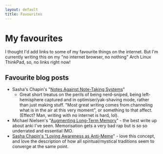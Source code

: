 ```yaml
---
layout: default
title: Favourites
---
```


# My favourites

I thought I'd add links to some of my favourite things on the internet. But I'm currently writing this on my "no internet browser, no nothing" Arch Linux ThinkPad, so, no links right now!

## Favourite blog posts

- Sasha's Chapin's "[Notes Against Note-Taking Systems](https://sashachapin.substack.com/p/notes-against-note-taking-systems)"
    - Great short treatus on the perils of being nerd-sniped, being left-hemisphere captured and in optimiser/yak-shaving mode, rather than just making stuff. "Most great writing comes from channeling what is in the air at this very moment", or something to that affect. (Effect? Man, writing with no internet is hard, lol).
- Michael Nielsen's "[Augmenting Long-Term Memory](https://augmentingcognition.com/ltm.html)" - the best write up about anki I've seen. Memorisation gets a very bad rap but is so so underrated and essential IMO.
- [Sasha Chapin's "Loving Awareness as Anti-Meme](https://sashachapin.substack.com/p/loving-awareness-as-anti-meme)" - love this concept, and love the description of how all spiritual/mystical traditions seem to converge at the same point.

